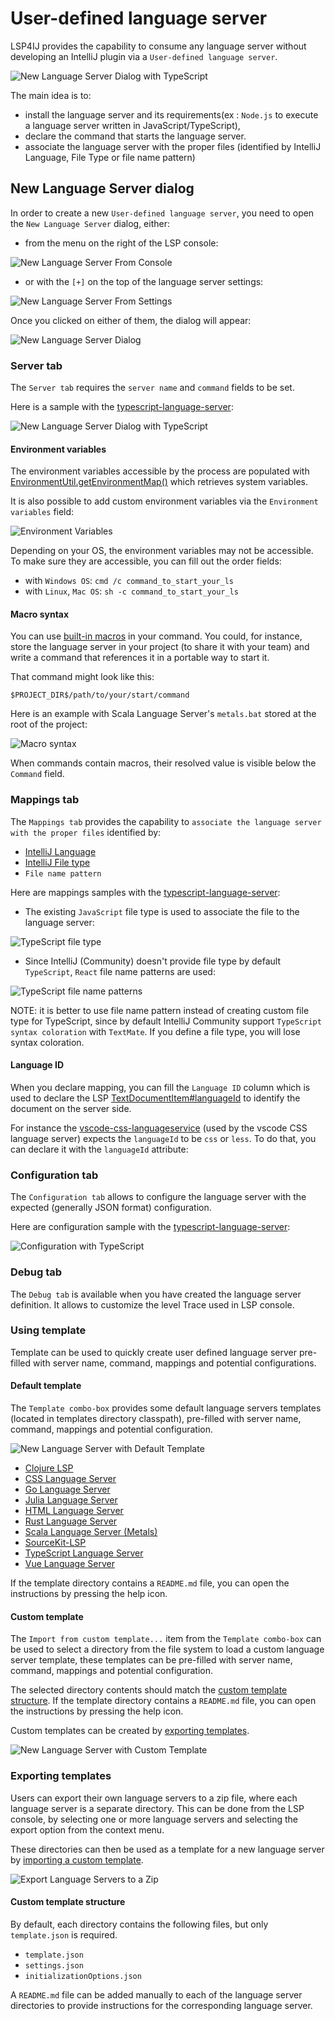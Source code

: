 # User-defined language server

LSP4IJ provides the capability to consume any language server without developing
an IntelliJ plugin via a `User-defined language server`.

![New Language Server Dialog with TypeScript](images/user-defined-ls/typescript-language-server/select_template.png)

The main idea is to: 

 * install the language server and its requirements(ex : `Node.js` to 
execute a language server written in JavaScript/TypeScript), 
 * declare the command that starts the language server.
 * associate the language server with the proper files (identified by IntelliJ Language, File Type or file name pattern)

## New Language Server dialog

In order to create a new `User-defined language server`, you need to open the `New Language Server` dialog, either:

 * from the menu on the right of the LSP console:

![New Language Server From Console](./images/user-defined-ls/NewLanguageServerFromConsole.png)

* or with the `[+]` on the top of the language server settings:

![New Language Server From Settings](./images/user-defined-ls/NewLanguageServerFromSettings.png)

Once you clicked on either of them, the dialog will appear:

![New Language Server Dialog](./images/user-defined-ls/NewLanguageServerDialogEmpty.png)

### Server tab

The `Server tab` requires the `server name` and `command` fields to be set.

Here is a sample with the [typescript-language-server](https://github.com/typescript-language-server/typescript-language-server):

![New Language Server Dialog with TypeScript](images/user-defined-ls/typescript-language-server/select_template.png)

#### Environment variables

The environment variables accessible by the process are populated with 
[EnvironmentUtil.getEnvironmentMap()](https://github.com/JetBrains/intellij-community/blob/3a527a2c9b56209c09852ba7bc89d80bc31e1c04/platform/util/src/com/intellij/util/EnvironmentUtil.java#L85) 
which retrieves system variables.

It is also possible to add custom environment variables via the `Environment variables` field:

![Environment Variables](./images/user-defined-ls/EnvironmentVariables.png)

Depending on your OS, the environment variables may not be accessible. To make sure they are accessible, you can fill out the order fields:

* with `Windows OS`: `cmd /c command_to_start_your_ls`
* with `Linux`, `Mac OS`: `sh -c command_to_start_your_ls`

#### Macro syntax

You can use [built-in macros](https://www.jetbrains.com/help/idea/built-in-macros.html) in your command. You could, for instance, store the language server in your project (to share it with your team) 
and write a command that references it in a portable way to start it.

That command might look like this:

`$PROJECT_DIR$/path/to/your/start/command`

Here is an example with Scala Language Server's `metals.bat` stored at the root of the project:

![Macro syntax](images/user-defined-ls/Macro.png)

When commands contain macros, their resolved value is visible below the `Command` field.

### Mappings tab

The `Mappings tab` provides the capability to `associate the language server with the proper files` identified by: 

 * [IntelliJ  Language](https://plugins.jetbrains.com/docs/intellij/custom-language-support.html) 
 * [IntelliJ File type](https://www.jetbrains.com/help/idea/creating-and-registering-file-types.html) 
 * `File name pattern`

Here are mappings samples with the [typescript-language-server](https://github.com/typescript-language-server/typescript-language-server):

 * The existing `JavaScript` file type is used to associate the file to the language server: 

![TypeScript file type](images/user-defined-ls/typescript-language-server/TypeScriptServerDialog_FileType.png)

* Since IntelliJ (Community) doesn't provide file type by default `TypeScript`, `React` file name patterns are used:

![TypeScript file name patterns](images/user-defined-ls/typescript-language-server/TypeScriptServerDialog_FileNamePatterns.png)

NOTE: it is better to use file name pattern instead of creating custom file type for TypeScript, since by default 
IntelliJ Community support `TypeScript syntax coloration` with `TextMate`. If you define a file type, you will
lose syntax coloration.

#### Language ID

When you declare mapping, you can fill the `Language ID` column which is used to declare the LSP [TextDocumentItem#languageId](https://microsoft.github.io/language-server-protocol/specifications/lsp/3.17/specification/#textDocumentItem)
to identify the document on the server side.

For instance the [vscode-css-languageservice](https://github.com/microsoft/vscode-css-languageservice) (used by the vscode CSS language server) expects the `languageId` to be `css` or `less`.
To do that, you can declare it with the `languageId` attribute:

### Configuration tab

The `Configuration tab` allows to configure the language server with the expected (generally JSON format) configuration. 

Here are configuration sample with the [typescript-language-server](https://github.com/typescript-language-server/typescript-language-server):

![Configuration with TypeScript](images/user-defined-ls/typescript-language-server/TypeScriptServerDialog_Configuration.png)

### Debug tab

The `Debug tab` is available when you have created the language server definition. It allows to customize the 
level Trace used in LSP console.

### Using template
Template can be used to quickly create user defined language server pre-filled 
with server name, command, mappings and potential configurations.

#### Default template
The `Template combo-box` provides some default language servers templates (located in templates directory classpath), 
pre-filled with server name, command, mappings and potential configuration.

![New Language Server with Default Template](./images/user-defined-ls/NewLanguageServerWithDefaultTemplate.png)

* [Clojure LSP](./user-defined-ls/clojure-lsp.md)
* [CSS Language Server](./user-defined-ls/vscode-css-language-server.md)
* [Go Language Server](./user-defined-ls/gopls.md)
* [Julia Language Server](./user-defined-ls/julia.md) 
* [HTML Language Server](./user-defined-ls/vscode-html-language-server.md)
* [Rust Language Server](./user-defined-ls/rust-analyzer.md) 
* [Scala Language Server (Metals)](./user-defined-ls/metals.md)
* [SourceKit-LSP](./user-defined-ls/sourcekit-lsp.md) 
* [TypeScript Language Server](./user-defined-ls/typescript-language-server.md)
* [Vue Language Server](./user-defined-ls/vue-js-language-server.md)

If the template directory contains a `README.md` file, you can open the instructions by pressing the help icon.

#### Custom template

The `Import from custom template...` item from the `Template combo-box` can be used to select a directory from 
the file system to load a custom language server template, 
these templates can be pre-filled with server name, command, mappings and potential configuration.

The selected directory contents should match the [custom template structure](#custom-template-structure).
If the template directory contains a `README.md` file, you can open the instructions by pressing the help icon.

Custom templates can be created by [exporting templates](#exporting-templates).

![New Language Server with Custom Template](./images/user-defined-ls/NewLanguageServerWithCustomTemplate.png)

### Exporting templates

Users can export their own language servers to a zip file, where each language server is a separate directory. 
This can be done from the LSP console, by selecting one or more language servers and selecting the export option from the context menu.

These directories can then be used as a template for a new language server by [importing a custom template](#custom-template).

![Export Language Servers to a Zip](./images/user-defined-ls/ExportUserDefinedLanguageServer.png)

#### Custom template structure
By default, each directory contains the following files, but only `template.json` is required.
- `template.json`
- `settings.json`
- `initializationOptions.json`

A `README.md` file can be added manually to each of the language server directories to provide instructions 
for the corresponding language server.
